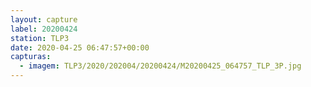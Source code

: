 ```yaml
---
layout: capture
label: 20200424
station: TLP3
date: 2020-04-25 06:47:57+00:00
capturas:
  - imagem: TLP3/2020/202004/20200424/M20200425_064757_TLP_3P.jpg
---
```

